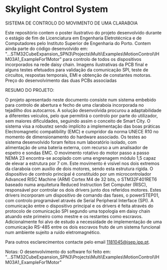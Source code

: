 # Skylight Control System
SISTEMA DE  CONTROLO DO MOVIMENTO DE UMA CLARABOIA

Este repositório contem o poster ilustrativo do projeto desenvolvido durante o estágio de fim de Licenciatura em Engenharia Eletrotécnica e de Computadores pelo Instituto Superior de Engenharia do Porto.
Contem ainda parte do código desenvolvido em: 
"...STM32CubeExpansion_SPN3\Projects\Multi\Examples\MotionControl\IHM03A1_ExampleFor1Motor" para controlo de todos os dispositivos incorporados na rede daisy chain.
Imagens ilustrativas da PCB final e alguns testes efetuados para validação da comunicação SPI, teste de circuitos, respostas temporais, EMI e obtenção de constantes motoras.
Preço do desenvolvimento das duas PCBs associadas

RESUMO DO PROJETO:

O projeto apresentado neste documento consiste num sistema embebido para controlo de abertura e fecho de uma claraboia incorporada no tejadilho dos autocarros. A solução desenvolvida procurou a adaptabilidade a diferentes veículos, pelo que permitirá o controlo por parte do utilizador, sem maiores dificuldades, seguindo assim o conceito de Smart City.
O sistema visa a robustez sendo implícito a implementação das boas práticas Electromagnetic compatibility (EMC) e cumpridor da norma UNECE R10 no momento de dimensionamento do hardware associado. Os testes ao sistema desenvolvido foram feitos num laboratório isolado, com alimentação de uma bateria externa, com recurso a um analisador de espetro e sondas EMC.
O movimento rotativo do motor passo a passo NEMA 23 encontra-se acoplado com uma engrenagem módulo 1,5 capaz de elevar a estrutura por 7 cm. Este movimento é visível nos dois extremos da claraboia com auxílio de dois motores, sendo esta estrutura rígida.
O dispositivo de controlo principal é constituído por um microcontrolador Advanced RISC Machine (ARM) Cortex M4 de 32 bits, o STM32F401RET6 baseado numa arquitetura Reduced Instruction Set Computer (RISC), responsável por controlar os dois drivers junto 
dos referidos motores. Estes drivers incorporam um dispositivo de comando das fases, o powerSTEP01, com controlo programável através de Serial Peripheral Interface (SPI).
A comunicação entre o dispositivo principal e os drivers é feita através do protocolo de comunicação SPI segundo uma topologia em daisy chain atuando este primeiro como mestre e os restantes como escravos. Adicionalmente foi alvo de estudo a necessidade de 
implementação de uma comunicação RS-485 entre os dois escravos fruto de um sistema funcional num ambiente sujeito a ruído eletromagnético.

Para outros esclarecimentos contacte pelo email 1181045@isep.ipp.pt.

Notas:
  O desenvolvimento do software foi feito em: "...STM32CubeExpansion_SPN3\Projects\Multi\Examples\MotionControl\IHM03A1_ExampleFor1Motor"
